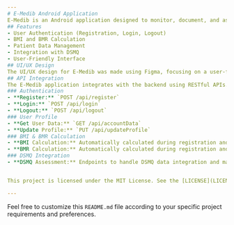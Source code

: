 ```yaml
---
# E-Medib Android Application
E-Medib is an Android application designed to monitor, document, and assess the condition of Diabetes Mellitus type 1 and 2 patients. The frontend of this application is built using Kotlin, Jetpack Compose, and XML, and is developed in Android Studio. The backend is powered by Laravel, with MySQL as the database. Authentication and API testing were done using Postman.
## Features
- User Authentication (Registration, Login, Logout)
- BMI and BMR Calculation
- Patient Data Management
- Integration with DSMQ
- User-Friendly Interface
## UI/UX Design
The UI/UX design for E-Medib was made using Figma, focusing on a user-friendly and intuitive experience for diabetic patients and healthcare providers.
## API Integration
The E-Medib application integrates with the backend using RESTful APIs. All API requests and responses are handled asynchronously using Retrofit and Kotlin coroutines.
### Authentication
- **Register:** `POST /api/register`
- **Login:** `POST /api/login`
- **Logout:** `POST /api/logout`
### User Profile
- **Get User Data:** `GET /api/accountData`
- **Update Profile:** `PUT /api/updateProfile`
### BMI & BMR Calculation
- **BMI Calculation:** Automatically calculated during registration and profile update.
- **BMR Calculation:** Automatically calculated during registration and profile update.
### DSMQ Integration
- **DSMQ Assessment:** Endpoints to handle DSMQ data integration and management.


This project is licensed under the MIT License. See the [LICENSE](LICENSE) file for details.

---
```


Feel free to customize this `README.md` file according to your specific project requirements and preferences.

